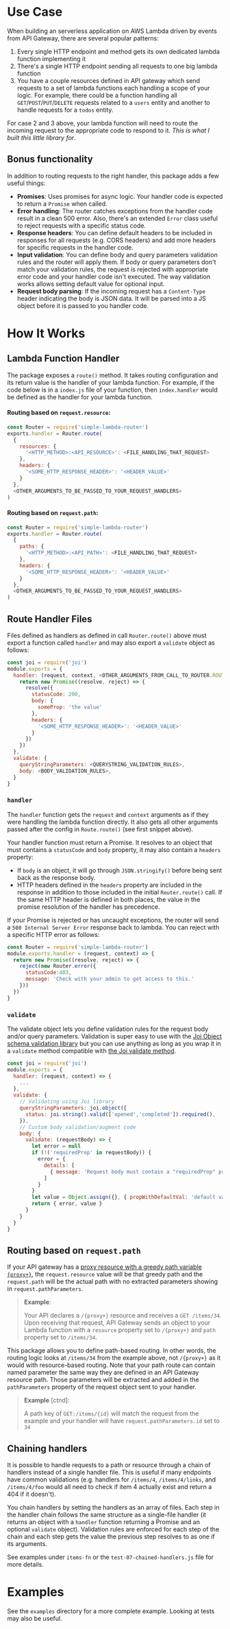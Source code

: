 # Use Case
When building an serverless application on AWS Lambda driven by events from API Gateway, there are several popular patterns:

1. Every single HTTP endpoint and method gets its own dedicated lambda function implementing it
1. There's a single HTTP endpoint sending all requests to one big lambda function
1. You have a couple resources defined in API gateway which send requests to a set of lambda functions each handling a scope of your logic. For example, there could be a function handling all `GET`/`POST`/`PUT`/`DELETE` requests related to a `users` entity and another to handle requests for a `todos` entity.

For case 2 and 3 above, your lambda function will need to route the incoming request to the appropriate code to respond to it. *This is what I built this little library for*.

## Bonus functionality

In addition to routing requests to the right handler, this package adds a few useful things:

- **Promises**: Uses promises for async logic. Your handler code is expected to return a `Promise` when called.
- **Error handling**: The router catches exceptions from the handler code result in a clean 500 error. Also, there's an extended `Error` class useful to reject requests with a specific status code.
- **Response headers**: You can define default headers to be included in responses for all requests (e.g. CORS headers) and add more headers for specific requests in the handler code.
- **Input validation**: You can define body and query parameters validation rules and the router will apply them. If body or query parameters don't match your validation rules, the request is rejected with appropriate error code and your handler code isn't executed. The way validation works allows setting default value for optional input.
- **Request body parsing**: If the incoming request has a `Content-Type` header indicating the body is JSON data. It will be parsed into a JS object before it is passed to you handler code.

# How It Works

## Lambda Function Handler
The package exposes a `route()` method. It takes routing configuration and its return value is the handler of your lambda function. For example, if the code below is in a `index.js` file of your function, then `index.handler` would be defined as the handler for your lambda function.

#### Routing based on `request.resource`:
```javascript
const Router = require('simple-lambda-router')
exports.handler = Router.route(
  {
    resources: {
      '<HTTP_METHOD>:<API_RESOURCE>': <FILE_HANDLING_THAT_REQUEST>
    },
    headers: {
      '<SOME_HTTP_RESPONSE_HEADER>': '<HEADER_VALUE>'
    }
  },
  <OTHER_ARGUMENTS_TO_BE_PASSED_TO_YOUR_REQUEST_HANDLERS>
)
```

#### Routing based on `request.path`:
```javascript
const Router = require('simple-lambda-router')
exports.handler = Router.route(
  {
    paths: {
      '<HTTP_METHOD>:<API_PATH>': <FILE_HANDLING_THAT_REQUEST>
    },
    headers: {
      '<SOME_HTTP_RESPONSE_HEADER>': '<HEADER_VALUE>'
    }
  },
  <OTHER_ARGUMENTS_TO_BE_PASSED_TO_YOUR_REQUEST_HANDLERS>
)
```

## Route Handler Files
Files defined as handlers as defined in call `Router.route()` above must export a function called `handler` and may also export a `validate` object as follows:

```javascript
const joi = require('joi')
module.exports = {
  handler: (request, context, <OTHER_ARGUMENTS_FROM_CALL_TO_ROUTER.ROUTE>) => {
    return new Promise((resolve, reject) => {
      resolve({
        statusCode: 200,
        body: {
          someProp: 'the value'
        },
        headers: {
          '<SOME_HTTP_RESPONSE_HEADER>': '<HEADER_VALUE>'
        }
      })
    })
  },
  validate: {
    queryStringParameters: <QUERYSTRING_VALIDATION_RULES>,
    body: <BODY_VALIDATION_RULES>,
  }
}
```

### `handler`
The `handler` function gets the `request` and `context` arguments as if they were handling the  lambda function directly. It also gets all other arguments passed after the config in `Route.route()` (see first snippet above).

Your handler function must return a Promise. It resolves to an object that must contains a `statusCode` and `body` property, it may also contain a `headers` property:

- If `body` is an object, it will go through `JSON.stringify()` before being sent back as the response body.
- HTTP headers defined in the `headers` property are included in the response in addition to those included in the initial `Router.route()` call. If the same HTTP header is defined in both places, the value in the promise resolution of the handler has precedence.

If your Promise is rejected or has uncaught exceptions, the router will send a `500 Internal Server Error` response back to lambda. You can reject with a specific HTTP error as follows:

```javascript
const Router = require('simple-lambda-router')
module.exports.handler = (request, context) => {
  return new Promise((resolve, reject) => {
    reject(new Router.error({
      statusCode:403,
      message: 'Check with your admin to get access to this.'
    }))
  })
}
```

### `validate`
The validate object lets you define validation rules for the request body and/or query parameters. Validation is super easy to use with the [Joi Object schema validation library](https://github.com/hapijs/joi) but you can use anything as long as you wrap it in a `validate` method compatible with [the Joi validate method](https://github.com/hapijs/joi/blob/master/API.md#validatevalue-schema-options-callback).

```javascript
const joi = require('joi')
module.exports = {
  handler: (request, context) => {
    ...
  },
  validate: {
    // Validating using Joi library
    queryStringParameters: joi.object({
      status: joi.string().valid(['opened','completed']).required(),
    }),
    // Custom body validation/augment code
    body: {
      validate: (requestBody) => {
        let error = null
        if (!('requiredProp' in requestBody)) {
          error = {
            details: [
              { message: 'Request body must contain a "requiredProp" property.' }
            ]
          }
        }
        let value = Object.assign({}, { propWithDefaultVal: 'default val' }, requestBody)
        return { error, value }
      }
    }
  }
}
```

## Routing based on `request.path`

If your API gateway has a [proxy resource with a greedy path variable `{proxy+}`](http://docs.aws.amazon.com/apigateway/latest/developerguide/api-gateway-set-up-simple-proxy.html), the `request.resource` value will be that greedy path and the `request.path` will be the actual path with no extracted parameters showing in `request.pathParameters`. 

> **Example**:
>    
> Your API declares a `/{proxy+}` resource and receives a `GET /items/34`. Upon receiving that request, API Gateway sends an object to your Lambda function with a `resource` property set to `/{proxy+}` and `path` property set to `/items/34`.

This package allows you to define path-based routing. In other words, the routing logic looks at `/items/34` from the example above, not `/{proxy+}` as it would with resource-based routing. Note that your path route can contain named parameter the same way they are defined in an API Gateway resource path. Those parameters will be extracted and added in the `pathParameters` property of the request object sent to your handler.

> **Example** [ctnd]:
>  
> A path key of `GET:/items/{id}` will match the request from the example and your handler will have `request.pathParameters.id` set to `34`

## Chaining handlers

It is possible to handle requests to a path or resource through a chain of handlers instead of a single handler file. This is useful if many endpoints have common validations (e.g. handlers for `/items/4`, `/items/4/links`, and `/items/4/foo` would all need to check if item 4 actually exist and return a 404 if it doesn't). 

You chain handlers by setting the handlers as an array of files. Each step in the handler chain follows the same structure as a single-file handler (it returns an object with a `handler` function returning a Promise and an optional `validate` object). Validation rules are enforced for each step of the chain and each step gets the value the previous step resolves to as one if its arguments.

See examples under `items-fn` or the `test-07-chained-handlers.js` file for more details.

# Examples
See the `examples` directory for a more complete example. Looking at tests may also be useful.
